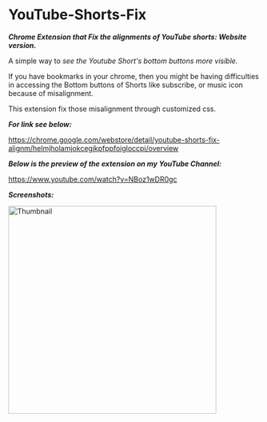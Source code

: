 # YouTube-Shorts-Fix
**_Chrome Extension that Fix the alignments of YouTube shorts: Website version._**

A simple way to _see the Youtube Short's bottom buttons more visible._

If you have bookmarks in your chrome, then you might be having difficulties in accessing the Bottom buttons of Shorts like subscribe, or music icon because of misalignment. 

This extension fix those misalignment through customized css.

**_For link see below:_**

https://chrome.google.com/webstore/detail/youtube-shorts-fix-alignm/helmjholamjokcegjkpfppfoigloccpi/overview

**_Below is the preview of the extension on my YouTube Channel:_**

https://www.youtube.com/watch?v=NBoz1wDR0gc


**_Screenshots:_**


<img width="416" alt="Thumbnail" src="https://user-images.githubusercontent.com/20603692/209498822-184fb571-c2bd-48c1-a8d2-dc650873e52c.png">
